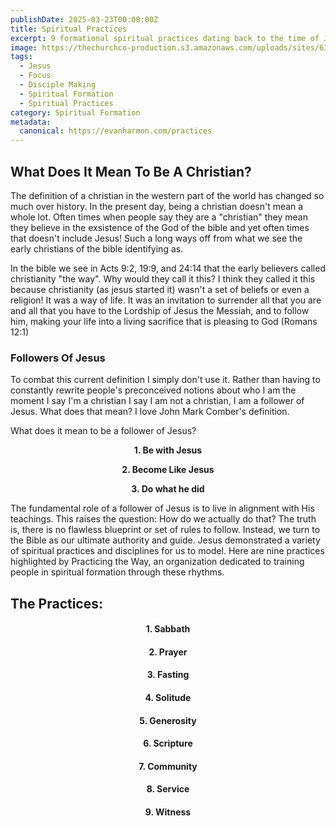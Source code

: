 ```yaml
---
publishDate: 2025-03-23T00:00:00Z
title: Spiritual Practices
excerpt: 9 formational spiritual practices dating back to the time of Jesus and far before. 
image: https://thechurchco-production.s3.amazonaws.com/uploads/sites/6313/2024/10/cropped-Screenshot-2024-04-09-at-4.49.51-PM.png
tags:
  - Jesus
  - Focus
  - Disciple Making
  - Spiritual Formation
  - Spiritual Practices
category: Spiritual Formation
metadata:
  canonical: https://evanharmon.com/practices
---
```



## What Does It Mean To Be A Christian?

The definition of a christian in the western part of the world has changed so much over history. In the present day, being a christian doesn't mean a whole lot. Often times when people say they are a "christian" they mean they believe in the exsistence of the God of the bible and yet often times that doesn't include Jesus! Such a long ways off from what we see the early christians of the bible identifying as.

In the bible we see in Acts 9:2, 19:9, and 24:14 that the early believers called christianity "the way". Why would they call it this? I think they called it this because christianity (as jesus started it) wasn't a set of beliefs or even a religion! It was a way of life. It was an invitation to surrender all that you are and all that you have to the Lordship of Jesus the Messiah, and to follow him, making your life into a living sacrifice that is pleasing to God (Romans 12:1)

### Followers Of Jesus

To combat this current definition I simply don't use it. Rather than having to constantly rewrite people's preconceived notions about who I am the moment I say I'm a christian I say I am not a christian, I am a follower of Jesus. What does that mean? I love John Mark Comber's definition.

What does it mean to be a follower of Jesus?
**<p style="text-align: center;">1. Be with Jesus </p>**
**<p style="text-align: center;">2. Become Like Jesus</p>**
**<p style="text-align: center;">3. Do what he did </p>**

The fundamental role of a follower of Jesus is to live in alignment with His teachings. This raises the question: How do we actually do that? The truth is, there is no flawless blueprint or set of rules to follow. Instead, we turn to the Bible as our ultimate authority and guide. Jesus demonstrated a variety of spiritual practices and disciplines for us to model. Here are nine practices highlighted by Practicing the Way, an organization dedicated to training people in spiritual formation through these rhythms.

## The Practices:

#### <p style="text-align: center;"> 1. Sabbath </p>

#### <p style="text-align: center;"> 2. Prayer </p>

#### <p style="text-align: center;"> 3. Fasting </p>

#### <p style="text-align: center;"> 4. Solitude </p>

#### <p style="text-align: center;"> 5. Generosity </p>

#### <p style="text-align: center;"> 6. Scripture </p>

#### <p style="text-align: center;"> 7. Community </p>

#### <p style="text-align: center;"> 8. Service </p>

#### <p style="text-align: center;"> 9. Witness </p>